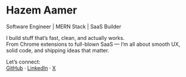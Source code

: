 # Hazem Aamer  

Software Engineer | MERN Stack | SaaS Builder  

I build stuff that’s fast, clean, and actually works.  
From Chrome extensions to full-blown SaaS — I’m all about smooth UX, solid code, and shipping ideas that matter.  

Let’s connect:  
[GitHub](https://github.com/7azemaamer) · [LinkedIn](https://www.linkedin.com/in/hazemaamer) · [X](https://x.com/zicoaamer)
